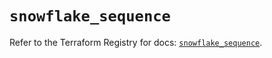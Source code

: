 # `snowflake_sequence`

Refer to the Terraform Registry for docs: [`snowflake_sequence`](https://registry.terraform.io/providers/snowflake-labs/snowflake/0.100.0/docs/resources/sequence).
